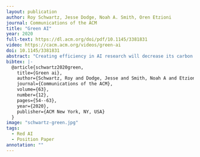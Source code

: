 ```yaml
---
layout: publication
author: Roy Schwartz, Jesse Dodge, Noah A. Smith, Oren Etzioni
journal: Communications of the ACM
title: "Green AI"
year: 2020
full-text: https://dl.acm.org/doi/pdf/10.1145/3381831
video: https://cacm.acm.org/videos/green-ai
doi: 10.1145/3381831
abstract: "Creating efficiency in AI research will decrease its carbon footprint and increase its inclusivity as deep learning study should not require the deepest pockets."
bibtex: |-
  @article{schwartz2020green,
    title={Green ai},
    author={Schwartz, Roy and Dodge, Jesse and Smith, Noah A and Etzioni, Oren},
    journal={Communications of the ACM},
    volume={63},
    number={12},
    pages={54--63},
    year={2020},
    publisher={ACM New York, NY, USA}
  }
image: "schwartz-green.jpg"
tags:
  - Red AI
  - Position Paper
annotation: ""
---
```

